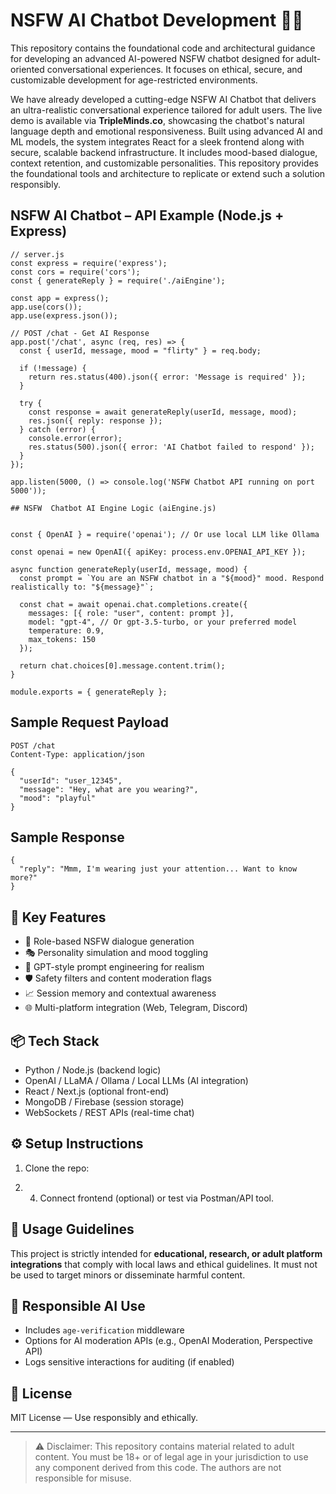 # NSFW AI Chatbot Development 🤖🔞

This repository contains the foundational code and architectural guidance for developing an advanced AI-powered NSFW chatbot designed for adult-oriented conversational experiences. It focuses on ethical, secure, and customizable development for age-restricted environments.

We have already developed a cutting-edge NSFW AI Chatbot that delivers an ultra-realistic conversational experience tailored for adult users. The live demo is available via **TripleMinds.co**, showcasing the chatbot's natural language depth and emotional responsiveness. Built using advanced AI and ML models, the system integrates React for a sleek frontend along with secure, scalable backend infrastructure. It includes mood-based dialogue, context retention, and customizable personalities. This repository provides the foundational tools and architecture to replicate or extend such a solution responsibly.

## NSFW AI Chatbot – API Example (Node.js + Express)


```
// server.js
const express = require('express');
const cors = require('cors');
const { generateReply } = require('./aiEngine');

const app = express();
app.use(cors());
app.use(express.json());

// POST /chat - Get AI Response
app.post('/chat', async (req, res) => {
  const { userId, message, mood = "flirty" } = req.body;

  if (!message) {
    return res.status(400).json({ error: 'Message is required' });
  }

  try {
    const response = await generateReply(userId, message, mood);
    res.json({ reply: response });
  } catch (error) {
    console.error(error);
    res.status(500).json({ error: 'AI Chatbot failed to respond' });
  }
});

app.listen(5000, () => console.log('NSFW Chatbot API running on port 5000'));

```
```
## NSFW  Chatbot AI Engine Logic (aiEngine.js)


const { OpenAI } = require('openai'); // Or use local LLM like Ollama

const openai = new OpenAI({ apiKey: process.env.OPENAI_API_KEY });

async function generateReply(userId, message, mood) {
  const prompt = `You are an NSFW chatbot in a "${mood}" mood. Respond realistically to: "${message}"`;

  const chat = await openai.chat.completions.create({
    messages: [{ role: "user", content: prompt }],
    model: "gpt-4", // Or gpt-3.5-turbo, or your preferred model
    temperature: 0.9,
    max_tokens: 150
  });

  return chat.choices[0].message.content.trim();
}

module.exports = { generateReply };

```
##  Sample Request Payload
```
POST /chat
Content-Type: application/json

{
  "userId": "user_12345",
  "message": "Hey, what are you wearing?",
  "mood": "playful"
}

```
## Sample Response
```
{
  "reply": "Mmm, I'm wearing just your attention... Want to know more?"
}

```
## 🚀 Key Features
- 🔞 Role-based NSFW dialogue generation
- 🎭 Personality simulation and mood toggling
- 🧠 GPT-style prompt engineering for realism
- 🛡️ Safety filters and content moderation flags
- 📈 Session memory and contextual awareness
- 🌐 Multi-platform integration (Web, Telegram, Discord)

## 📦 Tech Stack
- Python / Node.js (backend logic)
- OpenAI / LLaMA / Ollama / Local LLMs (AI integration)
- React / Next.js (optional front-end)
- MongoDB / Firebase (session storage)
- WebSockets / REST APIs (real-time chat)

## ⚙️ Setup Instructions
1. Clone the repo:

2. 4. Connect frontend (optional) or test via Postman/API tool.

## 📌 Usage Guidelines
This project is strictly intended for **educational, research, or adult platform integrations** that comply with local laws and ethical guidelines. It must not be used to target minors or disseminate harmful content.

## 🔐 Responsible AI Use
- Includes `age-verification` middleware
- Options for AI moderation APIs (e.g., OpenAI Moderation, Perspective API)
- Logs sensitive interactions for auditing (if enabled)

## 📄 License
MIT License — Use responsibly and ethically.

---

> ⚠️ Disclaimer: This repository contains material related to adult content. You must be 18+ or of legal age in your jurisdiction to use any component derived from this code. The authors are not responsible for misuse.


